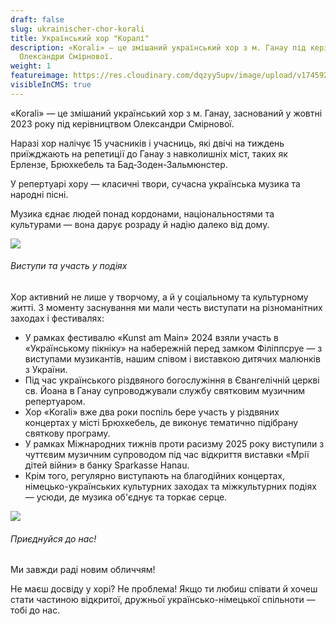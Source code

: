 ```yaml
---
draft: false
slug: ukrainischer-chor-korali
title: Український хор "Коралі"
description: «Korali» — це змішаний український хор з м. Ганау під керівництвом
  Олександри Смірнової.
weight: 1
featureimage: https://res.cloudinary.com/dqzyy5upv/image/upload/v1745925954/5_qhvfuq.jpg
visibleInCMS: true
---
```

«Korali» — це змішаний український хор з м. Ганау, заснований у жовтні 2023 року під керівництвом Олександри Смірнової.

Наразі хор налічує 15 учасників і учасниць, які двічі на тиждень приїжджають на репетиції до Ганау з навколишніх міст, таких як Ерлензе, Брюхкебель та Бад-Зоден-Зальмюнстер.

У репертуарі хору — класичні твори, сучасна українська музика та народні пісні.

Музика єднає людей понад кордонами, національностями та культурами — вона дарує розраду й надію далеко від дому.

![](https://res.cloudinary.com/dqzyy5upv/image/upload/v1745926006/1_xe056j.jpg)

###### Виступи та участь у подіях

Хор активний не лише у творчому, а й у соціальному та культурному житті. З моменту заснування ми мали честь виступати на різноманітних заходах і фестивалях:

* У рамках фестивалю «Kunst am Main» 2024  взяли участь в «Українському пікніку» на набережній перед замком Філіппсруе — з виступами музикантів, нашим співом і виставкою дитячих малюнків з України.
* Під час українського різдвяного богослужіння в Євангелічній церкві св. Йоана в Ганау  супроводжували службу святковим музичним репертуаром.
* Хор «Korali» вже два роки поспіль бере участь у різдвяних концертах у місті Брюхкебель, де виконує тематично підібрану святкову програму.
* У рамках Міжнародних тижнів проти расизму 2025 року виступили з чуттєвим музичним супроводом під час відкриття виставки «Мрії дітей війни» в банку Sparkasse Hanau.
* Крім того, регулярно виступають на благодійних концертах, німецько-українських культурних заходах та міжкультурних подіях — усюди, де музика об'єднує та торкає серце.

![](https://res.cloudinary.com/dqzyy5upv/image/upload/v1745926016/2_jagcwo.jpg)

###### Приєднуйся до нас!

Ми завжди раді новим обличчям!

Не маєш досвіду у хорі? Не проблема! Якщо ти любиш співати й хочеш стати частиною відкритої, дружньої українсько-німецької спільноти — тобі до нас.



